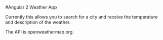#Angular 2 Weather App

Currently this allows you to search for a city and receive the temperature and description of the weather. 

The API is openweathermap.org.